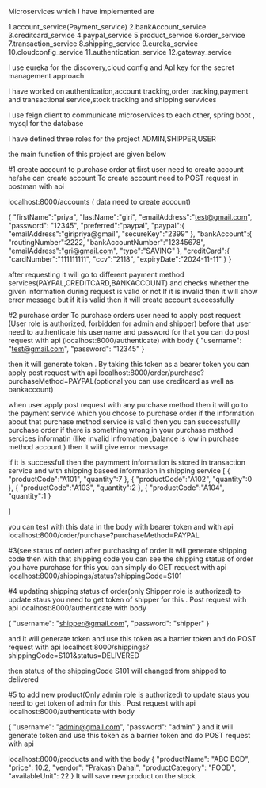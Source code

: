 Microservices which I have implemented are 

1.account_service(Payment_service)
2.bankAccount_service
3.creditcard_service
4.paypal_service
5.product_service
6.order_service
7.transaction_service
8.shipping_service
9.eureka_service
10.cloudconfig_service
11.authentication_service
12.gateway_service


I use eureka for the discovery,cloud config and ApI key for the secret management approach

I have worked on authentication,account tracking,order tracking,payment and transactional service,stock tracking and shipping servvices

I use feign client to communicate microservices to each other, spring boot , mysql for the database

I have defined three roles for the project 
ADMIN,SHIPPER,USER

the main function of this project are given below

#1 create account
to purchase order at first user need to create account
 he/she can create account
To  create account need to POST request in postman with api

localhost:8000/accounts
( data need to create account)

{
"firstName":"priya",
"lastName":"giri",
"emailAddress":"test@gmail.com",
"password": "12345",
"preferred":"paypal",
"paypal":{
"emailAddress":"giripriya@gmail",
"secureKey":"2399"
},
"bankAccount":{
"routingNumber":2222,
"bankAccountNumber":"12345678",
"emailAddress":"gri@gmail.com",
"type":"SAVING"
},
"creditCard":{
"cardNumber":"111111111",
"ccv":"2118",
"expiryDate":"2024-11-11"
}
}

after requesting it will go to different payment method services(PAYPAL,CREDITCARD,BANKACCOUNT) and checks whether the given information
during request is valid or not
If it is invalid then it will show error message but if it is valid then it will create account successfully


#2 purchase order
To purchase orders user need to apply post request (User role is authorized, forbidden for admin and shipper)
 before that user need to authenticate his username and password for that you can
do post request with api (localhost:8000/authenticate) with body
{
"username": "test@gmail.com",
"password": "12345"
}

then it will generate token . By taking this token as a bearer token you can apply post request  with api
localhost:8000/order/purchase?purchaseMethod=PAYPAL(optional you can use creditcard as well as bankaccount)

 when user apply post request with any purchase method then it will go to the payment service which you choose to purchase order if the information 
about that purchase method service is valid then you can successfullly purchase order if there is something wrong in your purchase method sercices informatin
 (like invalid infromation ,balance is low in purchase method account ) then it wiill give error message.

if it is successfull then the  paymment information is stored in transaction service and
with shipping baseed information in shipping service
[
{
"productCode":"A101",
"quantity":7
},
{
"productCode":"A102",
"quantity":0
},
{
"productCode":"A103",
"quantity":2
},
{
"productCode":"A104",
"quantity":1
}

]

you can test with this data in the body with bearer token and with api
localhost:8000/order/purchase?purchaseMethod=PAYPAL

#3(see status of order)
after purchasing of order  it will generate shipping code then with that shipping
code you can see the shipping status of order you have purchase
for this you can simply do GET request with api
localhost:8000/shippings/status?shippingCode=S101

#4 updating shipping status of order(only Shipper role is authorized)
to update staus you need to get token of shipper for this . 
Post request with api
localhost:8000/authenticate
with body

{
"username": "shipper@gmail.com",
"password": "shipper"
}

and it will generate token and use this token as a barrier token 
and do POST request with api
localhost:8000/shippings?shippingCode=S101&status=DELIVERED

 then status of the shippingCode S101 will changed from shipped to delivered

#5 to add new product(Only admin role is authorized)
to update staus you need to get token of admin for this .
Post request with api
localhost:8000/authenticate
with body

{
"username": "admin@gmail.com",
"password": "admin"
}
and it will generate token and use this token as a barrier token
and do POST request with api

localhost:8000/products
and with the body
{
"productName": "ABC BCD",
"price": 10.2,
"vendor": "Prakash Dahal",
"productCategory": "FOOD",
"availableUnit": 22
}
It will save new product on the stock






